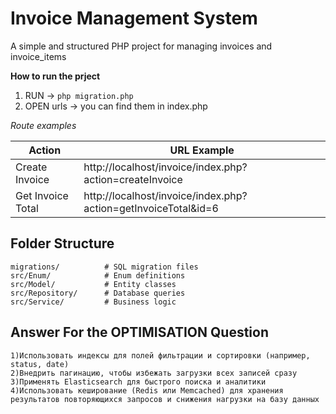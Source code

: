 # Invoice Management System

A simple and structured PHP project for managing invoices and invoice_items

**How to run the prject**

1) RUN -> `php migration.php`
2) OPEN urls -> you can find them in index.php

_Route examples_

| Action                  | URL Example                                                                 |
|-------------------------|------------------------------------------------------------------------------------|
| Create Invoice          | http://localhost/invoice/index.php?action=createInvoice                         |
| Get Invoice Total       | http://localhost/invoice/index.php?action=getInvoiceTotal&id=6 

##  Folder Structure

```
migrations/          # SQL migration files
src/Enum/            # Enum definitions
src/Model/           # Entity classes
src/Repository/      # Database queries
src/Service/         # Business logic
```


## Answer For the OPTIMISATION Question
```
1)Использовать индексы для полей фильтрации и сортировки (например, status, date)
2)Внедрить пагинацию, чтобы избежать загрузки всех записей сразу
3)Применять Elasticsearch для быстрого поиска и аналитики
4)Использовать кеширование (Redis или Memcached) для хранения результатов повторяющихся запросов и снижения нагрузки на базу данных
```


